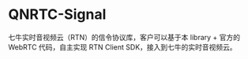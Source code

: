 # QNRTC-Signal
七牛实时音视频云（RTN）的信令协议库，客户可以基于本 library + 官方的 WebRTC 代码，自主实现 RTN Client SDK，接入到七牛的实时音视频云。